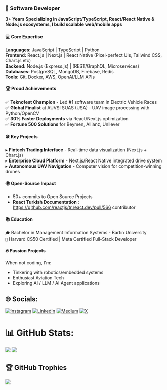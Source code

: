 ### 🚀 Software Developer 
**3+ Years Specializing in JavaScript/TypeScript, React/React Native & Node.js ecosystems, I build scalable web/mobile apps**
#### 💻 **Core Expertise**  
**Languages:** JavaScript | TypeScript | Python<br>
**Frontend:** React.js | Next.js | React Native (Pixel-perfect UIs, Tailwind CSS, Chart.js etc)<br>
**Backend:** Node.js (Express.js) | (REST/GraphQL, Microservices)  
**Databases:** PostgreSQL, MongoDB, Firebase, Redis<br>
**Tools:**  Git, Docker, AWS, OpenAI/LLM APIs

#### 🏆 **Proud Achievements**  
✅ **Teknofest Champion** - Led #1 software team in Electric Vehicle Races  
✅ **Global Finalist** at AUVSI SUAS (USA) - UAV image processing with Python/OpenCV  
✅ **30% Faster Deployments** via React/Next.js optimization  
✅ **Fortune 500 Solutions** for Beymen, Allianz, Unilever  

#### 🛠️ **Key Projects**  
▸ **Fintech Trading Interface** - Real-time data visualization (Next.js + Chart.js)  
▸ **Enterprise Cloud Platform** - Next.js/React Native integrated drive system  
▸ **Autonomous UAV Navigation** - Computer vision for competition-winning drones  

#### 🌍 **Open-Source Impact**  
- 50+ commits to Open Source Projects
- **React Turkish Documentation** : https://github.com/reactjs/tr.react.dev/pull/566 contributor

#### 📚 **Education**  
`🎓` Bachelor in Management Information Systems - Bartın University  
`📜` Harvard CS50 Certified | Meta Certified Full-Stack Developer  

#### 🔥 **Passion Projects**  
When not coding, I'm:
- Tinkering with robotics/embedded systems
- Enthusiast Aviation Tech
- Exploring AI / LLM / AI Agent applications
## 🌐 Socials:
[![Instagram](https://img.shields.io/badge/Instagram-%23E4405F.svg?logo=Instagram&logoColor=white)](https://instagram.com/halil.coding/) [![LinkedIn](https://img.shields.io/badge/LinkedIn-%230077B5.svg?logo=linkedin&logoColor=white)](https://linkedin.com/in/halilxibrahim/) [![Medium](https://img.shields.io/badge/Medium-12100E?logo=medium&logoColor=white)](https://medium.com/@halilxibrahim) [![X](https://img.shields.io/badge/X-black.svg?logo=X&logoColor=white)](https://x.com/halilxibrahim_) 


# 📊 GitHub Stats:
![](https://github-readme-streak-stats.herokuapp.com/?user=halilxibrahim&theme=radical&hide_border=false)
![](https://github-readme-stats.vercel.app/api/top-langs/?username=halilxibrahim&theme=radical&hide_border=false&include_all_commits=true&count_private=true&layout=compact)

## 🏆 GitHub Trophies
![](https://github-profile-trophy.vercel.app/?username=halilxibrahim&theme=radical&no-frame=false&no-bg=false&margin-w=4)


<!-- Proudly created with GPRM ( https://gprm.itsvg.in ) -->
